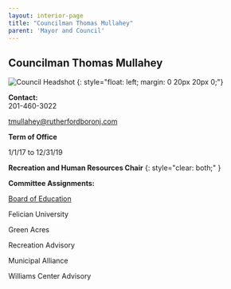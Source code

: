 ```yaml
---
layout: interior-page
title: "Councilman Thomas Mullahey"
parent: 'Mayor and Council'
---
```


## Councilman Thomas Mullahey

![Council Headshot](../tom-mullahey.png)
{: style="float: left; margin: 0 20px 20px 0;"}

**Contact:**  
201-460-3022

tmullahey@rutherfordboronj.com

**Term of Office**  

1/1/17 to 12/31/19

**Recreation and Human Resources Chair**
{: style="clear: both;" }

**Committee Assignments:**  

[Board of Education](https://www.rutherfordschools.org/boardofeducation/)

Felician University

Green Acres

Recreation Advisory

Municipal Alliance

Williams Center Advisory
